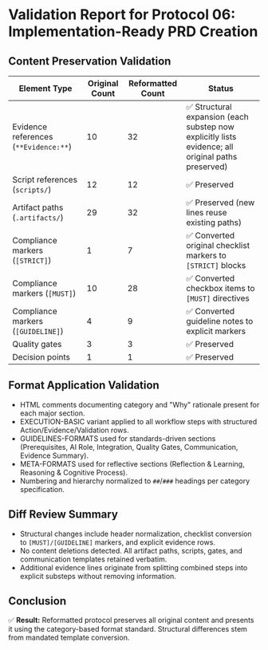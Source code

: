# Validation Report for Protocol 06: Implementation-Ready PRD Creation

## Content Preservation Validation

| Element Type | Original Count | Reformatted Count | Status |
|--------------|----------------|-------------------|--------|
| Evidence references (`**Evidence:**`) | 10 | 32 | ✅ Structural expansion (each substep now explicitly lists evidence; all original paths preserved) |
| Script references (`scripts/`) | 12 | 12 | ✅ Preserved |
| Artifact paths (`.artifacts/`) | 29 | 32 | ✅ Preserved (new lines reuse existing paths) |
| Compliance markers (`[STRICT]`) | 1 | 7 | ✅ Converted original checklist markers to `[STRICT]` blocks |
| Compliance markers (`[MUST]`) | 10 | 28 | ✅ Converted checkbox items to `[MUST]` directives |
| Compliance markers (`[GUIDELINE]`) | 4 | 9 | ✅ Converted guideline notes to explicit markers |
| Quality gates | 3 | 3 | ✅ Preserved |
| Decision points | 1 | 1 | ✅ Preserved |

## Format Application Validation

- HTML comments documenting category and "Why" rationale present for each major section.
- EXECUTION-BASIC variant applied to all workflow steps with structured Action/Evidence/Validation rows.
- GUIDELINES-FORMATS used for standards-driven sections (Prerequisites, AI Role, Integration, Quality Gates, Communication, Evidence Summary).
- META-FORMATS used for reflective sections (Reflection & Learning, Reasoning & Cognitive Process).
- Numbering and hierarchy normalized to `##`/`###` headings per category specification.

## Diff Review Summary

- Structural changes include header normalization, checklist conversion to `[MUST]/[GUIDELINE]` markers, and explicit evidence rows.
- No content deletions detected. All artifact paths, scripts, gates, and communication templates retained verbatim.
- Additional evidence lines originate from splitting combined steps into explicit substeps without removing information.

## Conclusion

✅ **Result:** Reformatted protocol preserves all original content and presents it using the category-based format standard. Structural differences stem from mandated template conversion.
